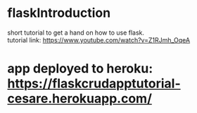 # flaskIntroduction

short tutorial to get a hand on how to use flask.<br/>
tutorial link: https://www.youtube.com/watch?v=Z1RJmh_OqeA<br/>

# app deployed to heroku: https://flaskcrudapptutorial-cesare.herokuapp.com/
